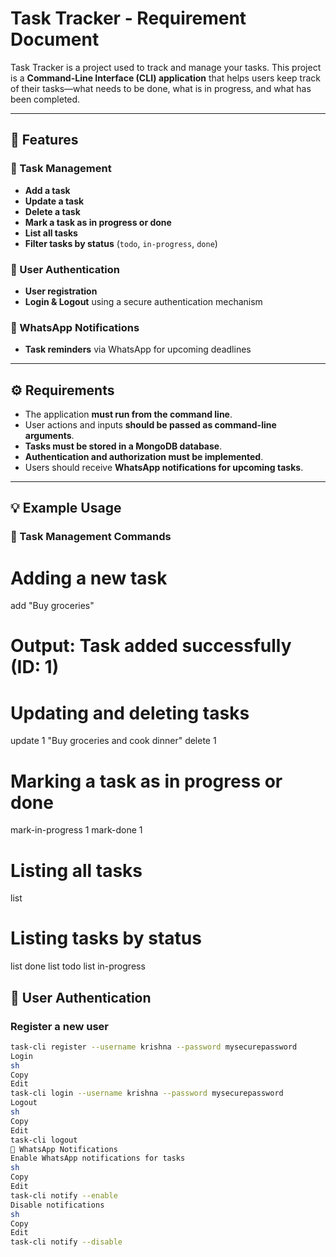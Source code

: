 # Task Tracker - Requirement Document

Task Tracker is a project used to track and manage your tasks. This project is a **Command-Line Interface (CLI) application** that helps users keep track of their tasks—what needs to be done, what is in progress, and what has been completed. 

---

## 📌 Features

### 📝 Task Management
- **Add a task**
- **Update a task**
- **Delete a task**
- **Mark a task as in progress or done**
- **List all tasks**
- **Filter tasks by status** (`todo`, `in-progress`, `done`)  

### 🔐 User Authentication
- **User registration**
- **Login & Logout** using a secure authentication mechanism

### 🔔 WhatsApp Notifications
- **Task reminders** via WhatsApp for upcoming deadlines  

---

## ⚙️ Requirements

- The application **must run from the command line**.
- User actions and inputs **should be passed as command-line arguments**.
- **Tasks must be stored in a MongoDB database**.
- **Authentication and authorization must be implemented**.
- Users should receive **WhatsApp notifications for upcoming tasks**.

---

## 💡 Example Usage

### 📌 Task Management Commands
# Adding a new task
 add "Buy groceries"
# Output: Task added successfully (ID: 1)

# Updating and deleting tasks
 update 1 "Buy groceries and cook dinner"
 delete 1

# Marking a task as in progress or done
 mark-in-progress 1
 mark-done 1

# Listing all tasks
 list

# Listing tasks by status
 list done
 list todo
 list in-progress

## 🔐 User Authentication

### Register a new user
```sh
task-cli register --username krishna --password mysecurepassword
Login
sh
Copy
Edit
task-cli login --username krishna --password mysecurepassword
Logout
sh
Copy
Edit
task-cli logout
🔔 WhatsApp Notifications
Enable WhatsApp notifications for tasks
sh
Copy
Edit
task-cli notify --enable
Disable notifications
sh
Copy
Edit
task-cli notify --disable
